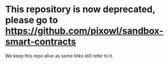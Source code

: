 This repository is now deprecated, please go to https://github.com/pixowl/sandbox-smart-contracts
==================================

We keep this repo alive as some links still refer to it.
